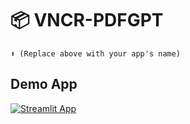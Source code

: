 # 📦 VNCR-PDFGPT
```
⬆️ (Replace above with your app's name)
```
## Demo App

[![Streamlit App](https://static.streamlit.io/badges/streamlit_badge_black_white.svg)](https://ahmedmostafa-notabot-privategpt-streamlit-app-6lcvuq.streamlit.app)

